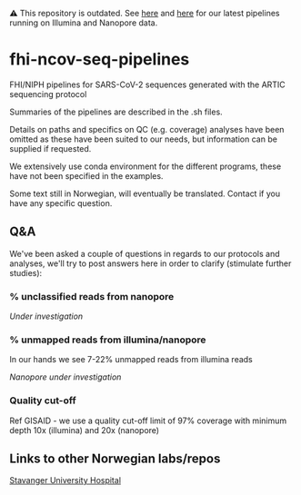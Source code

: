⚠️ This repository is outdated. See [here](https://github.com/folkehelseinstituttet/FHI_SC2_Pipeline_Illumina) and [here](https://github.com/folkehelseinstituttet/FHI_SC2_Pipeline_Nanopore) for our latest pipelines running on Illumina and Nanopore data.

# fhi-ncov-seq-pipelines
FHI/NIPH pipelines for SARS-CoV-2 sequences generated with the ARTIC sequencing protocol

Summaries of the pipelines are described in the .sh files.

Details on paths and specifics on QC (e.g. coverage) analyses have been omitted as these have been suited to our needs, but information can be supplied if requested.

We extensively use conda environment for the different programs, these have not been specified in the examples.

Some text still in Norwegian, will eventually be translated. Contact if you have any specific question.

## Q&A ##

We've been asked a couple of questions in regards to our protocols and analyses, we'll try to post answers here in order to clarify (stimulate further studies):

### % unclassified reads from nanopore ###

*Under investigation*

### % unmapped reads from illumina/nanopore ###

In our hands we see 7-22% unmapped reads from illumina reads

*Nanopore under investigation*

### Quality cut-off ###

Ref GISAID - we use a quality cut-off limit of 97% coverage with minimum depth 10x (illumina) and 20x (nanopore)

## Links to other Norwegian labs/repos ##

[Stavanger University Hospital](https://github.com/marithetland/susCovONT)
